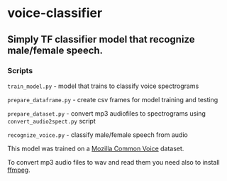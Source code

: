 # voice-classifier
## Simply TF classifier model that recognize male/female speech.

### Scripts
`train_model.py` - model that trains to classify voice spectrograms
>
`prepare_dataframe.py` - create csv frames for model training and testing
>
`prepare_dataset.py` - convert mp3 audiofiles to spectrograms using `convert_audio2spect.py` script

`recognize_voice.py` - classify male/female speech from audio


This model was trained on a  [Mozilla Common Voice](https://www.kaggle.com/mozillaorg/common-voice) dataset.
>
To convert mp3 audio files to wav and read them you need also to install [ffmpeg](https://www.ffmpeg.org/download.html).

